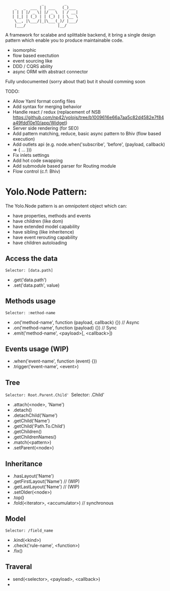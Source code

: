 ```
                _         _      
    _   _  ___ | | ___   (_)___  
   | | | |/ _ \| |/ _ \  | / __| 
   | |_| | (_) | | (_) | | \__ \ 
    \__, |\___/|_|\___(_)/ |___/ 
    |___/              |__/      
```
A framework for scalabe and splittable backend, it bring a single design pattern which enable you to produce maintainable code.
  * isomorphic
  * flow based exectution
  * event sourcing like
  * DDD / CQRS ability
  * async ORM with abstract connector  

Fully undocumented (sorry about that) but it should comming soon

TODO:
  * Allow Yaml format config files
  * Add syntax for merging behavior
  * Handle react / redux (replacement of NSB https://github.com/np42/yolojs/tree/b1009616e66a7aa5c82d4582e7f84a49fdd10e10/app/Widget)
  * Server side rendering (for SEO)
  * Add pattern matching, reduce,  basic async pattern to Bhiv (flow based execution)
  * Add outlets api (e.g. node.when('subscribe', 'before', (payload, callback) => { ... }))
  * Fix inlets settings
  * Add hot code swapping 
  * Add submodule based parser for Routing module
  * Flow control (c.f: Bhiv)

# Yolo.Node Pattern:

The Yolo.Node pattern is an omnipotent object which can:
  * have properties, methods and events
  * have children (like dom)
  * have extended model capability 
  * have sibling (like inheritence)
  * have event rerouting capability
  * have children autoloading

## Access the data
`Selector: [data.path]`

  * .get('data.path')
  * .set('data.path', value)

## Methods usage
`Selector: :method-name`

  * .on('method-name', function (payload, callback) {}) // Async
  * .on('method-name', function (payload) {}) // Sync
  * .emit('method-name', \<payload>[, \<callback>])

## Events usage (WIP)

  * .when('event-name', function (event) {})
  * .trigger('event-name', \<event>)

## Tree
`Selector: Root.Parent.Child'
`Selector: .Child'

  * .attach(\<node>, 'Name')
  * .detach()
  * .detachChild('Name')
  * .getChild('Name')
  * .getChild('Path.To.Child')
  * .getChildren()
  * .getChildrenNames()
  * .match(\<pattern>)
  * .setParent(\<node>)
 
## Inheritance
  * .hasLayout('Name')
  * .getFirstLayout('Name') // (WIP)
  * .getLastLayout('Name') // (WIP)
  * .setOlder(\<node>)
  * .top()
  * .fold(\<iterator>, \<accumulator>) // synchronous


## Model
`Selector: /field_name`

  * .kind(\<kind>)
  * .check('rule-name', \<function>)
  * .fix()

## Traveral

  * send(\<selector>, \<payload>, \<callback>)
  * 






  
